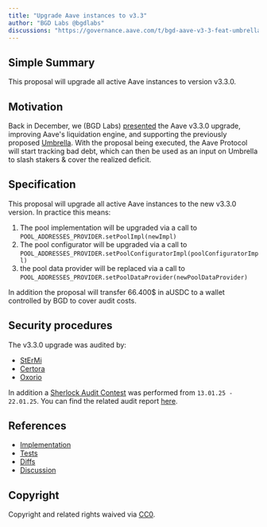```yaml
---
title: "Upgrade Aave instances to v3.3"
author: "BGD Labs @bgdlabs"
discussions: "https://governance.aave.com/t/bgd-aave-v3-3-feat-umbrella/20129"
---
```


## Simple Summary

This proposal will upgrade all active Aave instances to version v3.3.0.

## Motivation

Back in December, we (BGD Labs) [presented](https://governance.aave.com/t/bgd-aave-v3-3-feat-umbrella/20129) the Aave v3.3.0 upgrade, improving Aave's liquidation engine, and supporting the previously proposed [Umbrella](https://governance.aave.com/t/bgd-aave-safety-module-umbrella/18366).
With the proposal being executed, the Aave Protocol will start tracking bad debt, which can then be used as an input on Umbrella to slash stakers & cover the realized deficit.

## Specification

This proposal will upgrade all active Aave instances to the new v3.3.0 version.
In practice this means:

1. The pool implementation will be upgraded via a call to `POOL_ADDRESSES_PROVIDER.setPoolImpl(newImpl)`
2. The pool configurator will be upgraded via a call to `POOL_ADDRESSES_PROVIDER.setPoolConfiguratorImpl(poolConfiguratorImpl)`
3. the pool data provider will be replaced via a call to `POOL_ADDRESSES_PROVIDER.setPoolDataProvider(newPoolDataProvider)`

In addition the proposal will transfer 66.400$ in aUSDC to a wallet controlled by BGD to cover audit costs.

## Security procedures

The v3.3.0 upgrade was audited by:

- [StErMi](https://github.com/bgd-labs/aave-v3-origin/blob/v3.3.0/audits/2024-10-22_StErMi_Aave-v3.3.pdf)
- [Certora](https://github.com/bgd-labs/aave-v3-origin/blob/v3.3.0/audits/2024-11-07_Certora_Aave-v3.3.0.pdf)
- [Oxorio](https://github.com/bgd-labs/aave-v3-origin/blob/v3.3.0/audits/2025-01-29_Oxorio_Aave-v3.3.0.pdf)

In addition a [Sherlock Audit Contest](https://governance.aave.com/t/arfc-bgd-aave-v3-3-sherlock-contest/20498/2) was performed from `13.01.25 - 22.01.25`.
You can find the related audit report [here](https://github.com/aave-dao/aave-v3-origin/blob/v3.3.0/audits/2025-01-22_Sherlock_Aave-v3.3.0.pdf).

## References

- [Implementation](https://github.com/bgd-labs/protocol-v3.3-upgrade/blob/main/src/contracts/UpgradePayload.sol)
- [Tests](https://github.com/bgd-labs/protocol-v3.3-upgrade/tree/main/tests)
- [Diffs](https://github.com/bgd-labs/protocol-v3.3-upgrade/tree/main/diffs)
- [Discussion](https://governance.aave.com/t/bgd-aave-v3-3-feat-umbrella/20129)

## Copyright

Copyright and related rights waived via [CC0](https://creativecommons.org/publicdomain/zero/1.0/).
